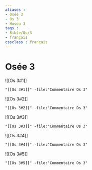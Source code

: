 ```yaml
---
aliases : 
- Osée 3
- Os 3
- Hosea 3
tags : 
- Bible/Os/3
- français
cssclass : français
---
```


# Osée 3

![[Os 3#1]]

```query
"[[Os 3#1]]" -file:"Commentaire Os 3"
```

![[Os 3#2]]

```query
"[[Os 3#2]]" -file:"Commentaire Os 3"
```

![[Os 3#3]]

```query
"[[Os 3#3]]" -file:"Commentaire Os 3"
```

![[Os 3#4]]

```query
"[[Os 3#4]]" -file:"Commentaire Os 3"
```

![[Os 3#5]]

```query
"[[Os 3#5]]" -file:"Commentaire Os 3"
```

